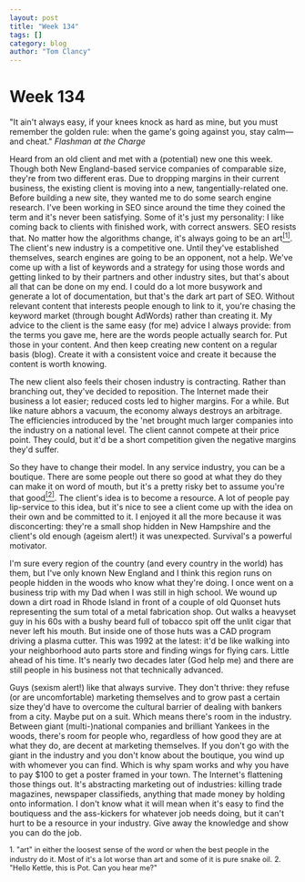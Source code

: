 ```yaml
---
layout: post
title: "Week 134"
tags: []
category: blog
author: "Tom Clancy"
---
```


# Week 134

"It ain't always easy, if your knees knock as hard as mine, but you must remember the golden rule: when the game's going against you, stay calm&mdash; and cheat."
<em>Flashman at the Charge</em>

Heard from an old client and met with a (potential) new one this week. Though both New England-based service companies of comparable size, they're from two different eras. Due to dropping margins in their current business, the existing client is moving into a new, tangentially-related one. Before building a new site, they wanted me to do some search engine research. I've been working in SEO since around the time they coined the term and it's never been satisfying. Some of it's just my personality: I like coming back to clients with finished work, with correct answers. SEO resists that. No matter how the algorithms change, it's always going to be an art<a href="#foot1"><sup>[1]</sup></a>. The client's new industry is a competitive one. Until they've established themselves, search engines are going to be an opponent, not a help. We've come up with a list of keywords and a strategy for using those words and getting linked to by their partners and other industry sites, but that's about all that can be done on my end. I could do a lot more busywork and generate a lot of documentation, but that's the dark art part of SEO. Without relevant content that interests people enough to link to it, you're chasing the keyword market (through bought AdWords) rather than creating it. My advice to the client is the same easy (for me) advice I always provide: from the terms you gave me, here are the words people actually search for. Put those in your content. And then keep creating new content on a regular basis (blog). Create it with a consistent voice and create it because the content is worth knowing.

The new client also feels their chosen industry is contracting. Rather than branching out, they've decided to reposition. The Internet made their business a lot easier; reduced costs led to higher margins. For a while. But like nature abhors a vacuum, the economy always destroys an arbitrage. The efficiencies introduced by the 'net brought much larger companies into the industry on a national level. The client cannot compete at their price point. They could, but it'd be a short competition given the negative margins they'd suffer.

So they have to change their model. In any service industry, you can be a boutique. There are some people out there so good at what they do they can make it on word of mouth, but it's a pretty risky bet to assume you're that good<a href="#foot2"><sup>[2]</sup></a>. The client's idea is to become a resource. A lot of people pay lip-service to this idea, but it's nice to see a client come up with the idea on their own and be committed to it. I enjoyed it all the more because it was disconcerting: they're a small shop hidden in New Hampshire and the client's old enough (ageism alert!) it was unexpected. Survival's a powerful motivator.

I'm sure every region of the country (and every country in the world) has them, but I've only known New England and I think this region runs on people hidden in the woods who know what they're doing. I once went on a business trip with my Dad when I was still in high school. We wound up down a dirt road in Rhode Island in front of a couple of old Quonset huts representing the sum total of a metal fabrication shop. Out walks a heavyset guy in his 60s with a bushy beard full of tobacco spit off the unlit cigar that never left his mouth. But inside one of those huts was a CAD program driving a plasma cutter. This was 1992 at the latest: it'd be like walking into your neighborhood auto parts store and finding wings for flying cars. Little ahead of his time. It's nearly two decades later (God help me) and there are still people in his business not that technically advanced.

Guys (sexism alert!) like that always survive. They don't thrive: they refuse (or are uncomfortable) marketing themselves and to grow past a certain size they'd have to overcome the cultural barrier of dealing with bankers from a city. Maybe put on a suit. Which means there's room in the industry. Between giant (multi-)national companies and brilliant Yankees in the woods, there's room for people who, regardless of how good they are at what they do, are decent at marketing themselves. If you don't go with the giant in the industry and you don't know about the boutique, you wind up with whomever you can find. Which is why spam works and why you have to pay $100 to get a poster framed in your town. The Internet's flattening those things out. It's abstracting marketing out of industries: killing trade magazines, newspaper classifieds, anything that made money by holding onto information. I don't know what it will mean when it's easy to find the boutiquess and the ass-kickers for whatever job needs doing, but it can't hurt to be a resource in your industry. Give away the knowledge and show you can do the job.

<small id="foot1" style="font-size: 90%">1. "art" in either the loosest sense of the word or when the best people in the industry do it. Most of it's a lot worse than art and some of it is pure snake oil.</small>
<small id="foot2" style="font-size: 90%">2. "Hello Kettle, this is Pot. Can you hear me?"</small>
